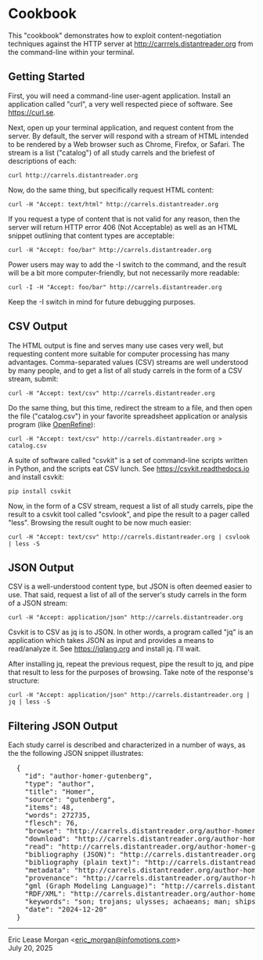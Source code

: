 

Cookbook
========

This "cookbook" demonstrates how to exploit content-negotiation techniques against the HTTP server at http://carrrels.distantreader.org from the command-line within your terminal. 


Getting Started
---------------

First, you will need a command-line user-agent application. Install an application called "curl", a very well respected piece of software. See https://curl.se.

Next, open up your terminal application, and request content from the server. By default, the server will respond with a stream of HTML intended to be rendered by a Web browser such as Chrome, Firefox, or Safari. The stream is a list ("catalog") of all study carrels and the briefest of descriptions of each:

    curl http://carrels.distantreader.org

Now, do the same thing, but specifically request HTML content:

    curl -H "Accept: text/html" http://carrels.distantreader.org

If you request a type of content that is not valid for any reason, then the server will return HTTP error 406 (Not Acceptable) as well as an HTML snippet outlining that content types are acceptable:

    curl -H "Accept: foo/bar" http://carrels.distantreader.org

Power users may way to add the -I switch to the command, and the result will be a bit more computer-friendly, but not necessarily more readable:

    curl -I -H "Accept: foo/bar" http://carrels.distantreader.org

Keep the -I switch in mind for future debugging purposes.


CSV Output
----------

The HTML output is fine and serves many use cases very well, but requesting content more suitable for computer processing has many advantages. Comma-separated values (CSV) streams are well understood by many people, and to get a list of all study carrels in the form of a CSV stream, submit:

    curl -H "Accept: text/csv" http://carrels.distantreader.org

Do the same thing, but this time, redirect the stream to a file, and then open the file ("catalog.csv") in your favorite spreadsheet application or analysis program (like [OpenRefine](https://openrefine.org/)):

    curl -H "Accept: text/csv" http://carrels.distantreader.org > catalog.csv

A suite of software called "csvkit" is a set of command-line scripts written in Python, and the scripts eat CSV lunch. See https://csvkit.readthedocs.io and install csvkit:

    pip install csvkit

Now, in the form of a CSV stream, request a list of all study carrels, pipe the result to a csvkit tool called "csvlook", and pipe the result to a pager called "less". Browsing the result ought to be now much easier:

    curl -H "Accept: text/csv" http://carrels.distantreader.org | csvlook | less -S


JSON Output
-----------

CSV is a well-understood content type, but JSON is often deemed easier to use. That said, request a list of all of the server's study carrels in the form of a JSON stream:

    curl -H "Accept: application/json" http://carrels.distantreader.org

Csvkit is to CSV as jq is to JSON. In other words, a program called "jq" is an application which takes JSON as input and provides a means to read/analyze it. See https://jqlang.org and install jq. I'll wait.

After installing jq, repeat the previous request, pipe the result to jq, and pipe that result to less for the purposes of browsing. Take note of the response's structure:

    curl -H "Accept: application/json" http://carrels.distantreader.org | jq | less -S


Filtering JSON Output
---------------------

Each study carrel is described and characterized in a number of ways, as the the following JSON snippet illustrates:

<pre>  {
    "id": "author-homer-gutenberg",
    "type": "author",
    "title": "Homer",
    "source": "gutenberg",
    "items": 48,
    "words": 272735,
    "flesch": 76,
    "browse": "http://carrels.distantreader.org/author-homer-gutenberg/index.xml",
    "download": "http://carrels.distantreader.org/author-homer-gutenberg/index.zip",
    "read": "http://carrels.distantreader.org/author-homer-gutenberg/index.htm",
    "bibliography (JSON)": "http://carrels.distantreader.org/author-homer-gutenberg/index.json",
    "bibliography (plain text)": "http://carrels.distantreader.org/author-homer-gutenberg/index.txt",
    "metadata": "http://carrels.distantreader.org/author-homer-gutenberg/index.csv",
    "provenance": "http://carrels.distantreader.org/author-homer-gutenberg/index.tsv",
    "gml (Graph Modeling Language)": "http://carrels.distantreader.org/author-homer-gutenberg/index.gml",
    "RDF/XML": "http://carrels.distantreader.org/author-homer-gutenberg/index.rdf",
    "keywords": "son; trojans; ulysses; achaeans; man; ships; hector",
    "date": "2024-12-20"
  }</pre>


---
Eric Lease Morgan &lt;eric_morgan@infomotions.com&gt;  
July 20, 2025
